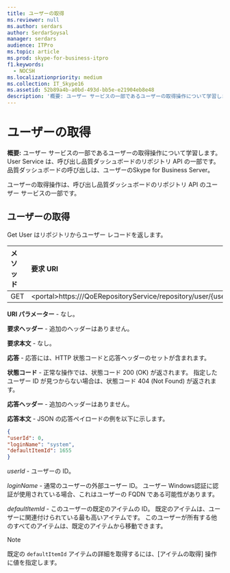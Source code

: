 ```yaml
---
title: ユーザーの取得
ms.reviewer: null
ms.author: serdars
author: SerdarSoysal
manager: serdars
audience: ITPro
ms.topic: article
ms.prod: skype-for-business-itpro
f1.keywords:
  - NOCSH
ms.localizationpriority: medium
ms.collection: IT_Skype16
ms.assetid: 52b89a4b-a0bd-493d-bb5e-e21904eb8e48
description: '概要: ユーザー サービスの一部であるユーザーの取得操作について学習します。 User Service は、呼び出し品質ダッシュボードのリポジトリ API の一部です。 品質ダッシュボードの呼び出しは、ユーザーのSkype for Business Server。'
---
```


# <a name="get-user"></a>ユーザーの取得
 
**概要:** ユーザー サービスの一部であるユーザーの取得操作について学習します。 User Service は、呼び出し品質ダッシュボードのリポジトリ API の一部です。 品質ダッシュボードの呼び出しは、ユーザーのSkype for Business Server。
  
ユーザーの取得操作は、呼び出し品質ダッシュボードのリポジトリ API のユーザー サービスの一部です。
  
## <a name="get-user"></a>ユーザーの取得

Get User はリポジトリからユーザー レコードを返します。
  
|**メソッド**|**要求 URI**|**HTTP バージョン**|
|:-----|:-----|:-----|
|GET  <br/> |\<portal\>https:///QoERepositoryService/repository/user/{userId}  <br/> |HTTP/1.1  <br/> |
   
 **URI パラメーター** - なし。
  
 **要求ヘッダー** - 追加のヘッダーはありません。
  
 **要求本文** - なし。
  
 **応答** - 応答には、HTTP 状態コードと応答ヘッダーのセットが含まれます。
  
 **状態コード** - 正常な操作では、状態コード 200 (OK) が返されます。 指定したユーザー ID が見つからない場合は、状態コード 404 (Not Found) が返されます。
  
 **応答ヘッダー** - 追加のヘッダーはありません。
  
 **応答本文** - JSON の応答ペイロードの例を以下に示します。
  
```json
{
"userId": 0,
"loginName": "system",
"defaultItemId": 1655
}
```

 *userId*  - ユーザーの ID。
  
 *loginName*  - 通常のユーザーの外部ユーザー ID。 ユーザー Windows認証に認証が使用されている場合、これはユーザーの FQDN である可能性があります。
  
 *defaultItemId*  - このユーザーの既定のアイテムの ID。 既定のアイテムは、ユーザーに関連付けられている最も高いアイテムです。 このユーザーが所有する他のすべてのアイテムは、既定のアイテムから移動できます。
  
> [!NOTE]
> 既定の  `defaultItemId` アイテムの詳細を取得するには、[アイテムの取得] 操作に値を指定します。
  

